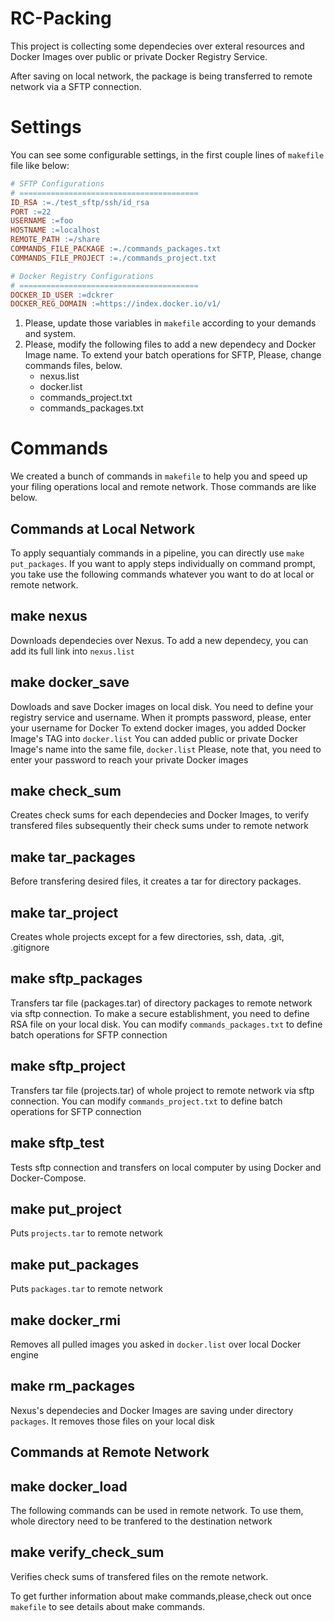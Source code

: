 
# RC-Packing

This project is collecting some dependecies over exteral resources and Docker Images over public or private Docker Registry Service.

After saving on local network, the package is being transferred to remote network via a SFTP connection.

# Settings

You can see some configurable settings, in the first couple lines of `makefile` file like below:

```makefile
# SFTP Configurations
# ========================================
ID_RSA :=./test_sftp/ssh/id_rsa
PORT :=22
USERNAME :=foo
HOSTNAME :=localhost
REMOTE_PATH :=/share
COMMANDS_FILE_PACKAGE :=./commands_packages.txt
COMMANDS_FILE_PROJECT :=./commands_project.txt

# Docker Registry Configurations
# ========================================
DOCKER_ID_USER :=dckrer
DOCKER_REG_DOMAIN :=https://index.docker.io/v1/
```

1. Please, update those variables in `makefile` according to your demands and system.
2. Please, modify the following files to add a new dependecy and Docker Image name. To extend your batch operations for SFTP, Please, change commands files, below.
    - nexus.list
    - docker.list
    - commands_project.txt
    - commands_packages.txt


# Commands
We created a bunch of commands in `makefile` to help you and speed up your filing operations local and remote network. Those commands are like below.


## Commands at Local Network

To apply sequantialy commands in a pipeline, you can directly use `make put_packages`. If you want to apply steps individually on command prompt, you take use the following commands whatever you want to do at local or remote network.

make nexus
---

Downloads dependecies over Nexus. 
To add a new dependecy, you can add its full link into `nexus.list`

make docker_save
---

Dowloads and save Docker images on local disk.
You need to define your registry service and username. 
When it prompts password, please, enter your username for Docker
To extend docker images, you added Docker Image's TAG into `docker.list`
You can added public or private Docker Image's name into the same file, `docker.list`
Please, note that, you need to enter your password to reach your private Docker images

make check_sum
---

Creates check sums for each dependecies and Docker Images, to verify transfered files subsequently their check sums
under to remote network

make tar_packages
---

Before transfering desired files, it creates a tar for directory packages.

make tar_project
---

Creates whole projects except for a few directories, ssh, data, .git, .gitignore

make sftp_packages
---

Transfers tar file (packages.tar) of directory packages to remote network via sftp connection.
To make a secure establishment, you need to define RSA file on your local disk.
You can modify `commands_packages.txt` to define batch operations for SFTP connection

make sftp_project
---

Transfers tar file (projects.tar) of whole project to remote network via sftp connection.
You can modify `commands_project.txt` to define batch operations for SFTP connection

make sftp_test
---

Tests sftp connection and transfers on local computer by using Docker and Docker-Compose.

make put_project
---

Puts `projects.tar` to remote network

make put_packages
---

Puts `packages.tar` to remote network

make docker_rmi
---

Removes all pulled images you asked in `docker.list` over local Docker engine

make rm_packages
---

Nexus's dependecies and Docker Images are saving under directory `packages`.
It removes those files on your local disk

## Commands at Remote Network

make docker_load
---

The following commands can be used in remote network. 
To use them, whole directory need to be tranfered to the destination network

make verify_check_sum
---

Verifies check sums of transfered files on the remote network.

To get further information about make commands,please,check out once `makefile` to see details about make commands.


